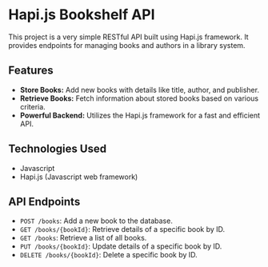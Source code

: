 # Hapi.js Bookshelf API

This project is a very simple RESTful API built using Hapi.js framework. It provides endpoints for managing books and authors in a library system.

## Features

- **Store Books:** Add new books with details like title, author, and publisher.
- **Retrieve Books:** Fetch information about stored books based on various criteria.
- **Powerful Backend:** Utilizes the Hapi.js framework for a fast and efficient API.

## Technologies Used

- Javascript
- Hapi.js (Javascript web framework)

## API Endpoints

- `POST /books`: Add a new book to the database.
- `GET /books/{bookId}`: Retrieve details of a specific book by ID.
- `GET /books`: Retrieve a list of all books.
- `PUT /books/{bookId}`: Update details of a specific book by ID.
- `DELETE /books/{bookId}`: Delete a specific book by ID.
